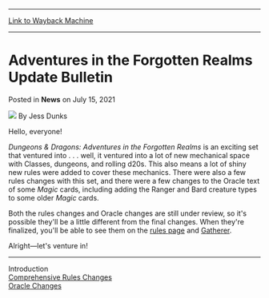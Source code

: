 
---
[Link to Wayback Machine](https://web.archive.org/web/20210715151742/https://magic.wizards.com/en/articles/archive/news/adventures-forgotten-realms-update-bulletin-2021-07-15)

[_metadata_:author]:- "Jess Dunks"
[_metadata_:description]:- "A review of all the Oracle and Comprehensive Rules changes that come with Dungeons & Dragons: Adventures in the Forgotten Realms."
[_metadata_:generator]:- "Drupal 7 (http://drupal.org)"
[_metadata_:node]:- "1547834"
[_metadata_:publish_date]:- "2021-07-15"
[_metadata_:source]:- "div-main-content"
[_metadata_:title]:- "Adventures in the Forgotten Realms Update Bulletin"
[_metadata_:wayback_capture_timestamp]:- "2021-07-15 15:17:42"
[_metadata_:wayback_raw_url]:- "https://web.archive.org/web/20210715151742id_/https://magic.wizards.com/en/articles/archive/news/adventures-forgotten-realms-update-bulletin-2021-07-15"
[_metadata_:wayback_url]:- "https://magic.wizards.com/en/articles/archive/news/adventures-forgotten-realms-update-bulletin-2021-07-15"
---


Adventures in the Forgotten Realms Update Bulletin
==================================================



 Posted in **News**
 on July 15, 2021 






![](https://media.magic.wizards.com/styles/auth_small/public/images/person/wizards_author.jpg)
By Jess Dunks











Hello, everyone!


*Dungeons & Dragons: Adventures in the Forgotten Realms* is an exciting set that ventured into . . . well, it ventured into a lot of new mechanical space with Classes, dungeons, and rolling d20s. This also means a lot of shiny new rules were added to cover these mechanics. There were also a few rules changes with this set, and there were a few changes to the Oracle text of some *Magic* cards, including adding the Ranger and Bard creature types to some older *Magic* cards.


Both the rules changes and Oracle changes are still under review, so it's possible they'll be a little different from the final changes. When they're finalized, you'll be able to see them on the [rules page](https://magic.wizards.com/en/game-info/gameplay/rules-and-formats/rules) and [Gatherer](https://gatherer.wizards.com/Pages/Default.aspx).


Alright—let's venture in!




---

Introduction  
[Comprehensive Rules Changes](https://magic.wizards.com/en/articles/archive/news/comprehensive-rules-changes-2021-07-14)  
[Oracle Changes](https://magic.wizards.com/en/articles/archive/news/oracle-changes-2021-07-14)







